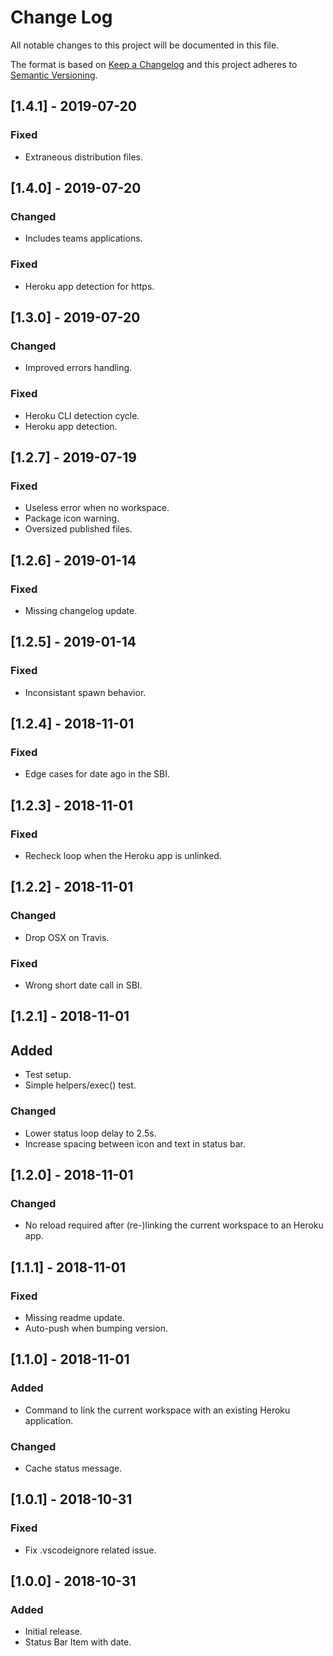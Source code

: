 # Change Log

All notable changes to this project will be documented in this file.

The format is based on [Keep a Changelog](http://keepachangelog.com/en/1.0.0/)
and this project adheres to [Semantic Versioning](http://semver.org/spec/v2.0.0.html).

## [1.4.1] - 2019-07-20

### Fixed
- Extraneous distribution files.

## [1.4.0] - 2019-07-20

### Changed
- Includes teams applications.

### Fixed
- Heroku app detection for https.

## [1.3.0] - 2019-07-20

### Changed
- Improved errors handling.

### Fixed
- Heroku CLI detection cycle.
- Heroku app detection.

## [1.2.7] - 2019-07-19

### Fixed
- Useless error when no workspace.
- Package icon warning.
- Oversized published files.

## [1.2.6] - 2019-01-14

### Fixed
- Missing changelog update.

## [1.2.5] - 2019-01-14

### Fixed
- Inconsistant spawn behavior.

## [1.2.4] - 2018-11-01

### Fixed
- Edge cases for date ago in the SBI.

## [1.2.3] - 2018-11-01

### Fixed
- Recheck loop when the Heroku app is unlinked.

## [1.2.2] - 2018-11-01

### Changed
- Drop OSX on Travis.

### Fixed
- Wrong short date call in SBI.

## [1.2.1] - 2018-11-01

## Added
- Test setup.
- Simple helpers/exec() test.

### Changed
- Lower status loop delay to 2.5s.
- Increase spacing between icon and text in status bar.

## [1.2.0] - 2018-11-01

### Changed
- No reload required after (re-)linking the current workspace to an Heroku app.

## [1.1.1] - 2018-11-01

### Fixed
- Missing readme update.
- Auto-push when bumping version.

## [1.1.0] - 2018-11-01

### Added
- Command to link the current workspace with an existing Heroku application.

### Changed
- Cache status message.

## [1.0.1] - 2018-10-31

### Fixed
- Fix .vscodeignore related issue.

## [1.0.0] - 2018-10-31

### Added
- Initial release.
- Status Bar Item with date.
